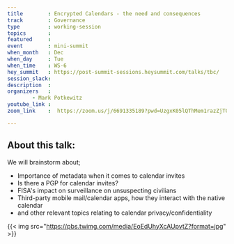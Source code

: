 ```yaml
---
title        : Encrypted Calendars - the need and consequences
track        : Governance
type         : working-session
topics       :
featured     :
event        : mini-summit
when_month   : Dec
when_day     : Tue
when_time    : WS-6
hey_summit   : https://post-summit-sessions.heysummit.com/talks/tbc/
session_slack:
description  :
organizers   :
        - Mark Potkewitz
youtube_link :
zoom_link    :  https://zoom.us/j/6691335189?pwd=UzgxK05lQThMem1razZjT0EvamhtUT09

---
```


## About this talk:

We will brainstorm about;
- Importance of metadata when it comes to calendar invites
- Is there a PGP for calendar invites?
- FISA's impact on surveillance on unsuspecting civilians
- Third-party mobile mail/calendar apps, how they interact with the native calendar
- and other relevant topics relating to calendar privacy/confidentiality

{{< img src="https://pbs.twimg.com/media/EoEdUhyXcAUpvtZ?format=jpg" >}}
